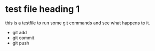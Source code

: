 # test file heading 1
this is a testfile to run some git commands and see what happens to it.

- git add
- git commit
- git push